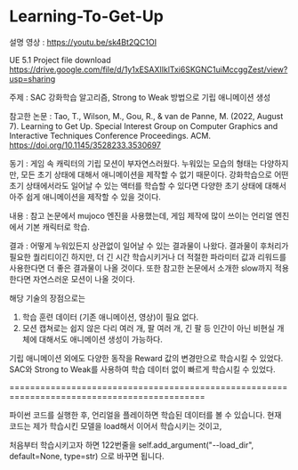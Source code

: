 # Learning-To-Get-Up

설명 영상 : https://youtu.be/sk4Bt2QC1OI

UE 5.1 Project file download
https://drive.google.com/file/d/1y1xESAXIlklTxi6SKGNC1uiMccggZest/view?usp=sharing

주제 : SAC 강화학습 알고리즘, Strong to Weak 방법으로 기립 애니메이션 생성

참고한 논문 :
Tao, T., Wilson, M., Gou, R., & van de Panne, M. (2022, August 7). Learning to Get Up. Special Interest Group on Computer Graphics and Interactive Techniques Conference Proceedings. ACM. https://doi.org/10.1145/3528233.3530697

동기 : 게임 속 캐릭터의 기립 모션이 부자연스러웠다. 누워있는 모습의 형태는 다양하지만, 모든 초기 상태에 대해서 애니메이션을 제작할 수 없기 때문이다.
강화학습으로 어떤 초기 상태에서라도 일어날 수 있는 액터를 학습할 수 있다면 다양한 초기 상태에 대해서 아주 쉽게 애니메이션을 제작할 수 있을 것이다.

내용 :
참고 논문에서 mujoco 엔진을 사용했는데, 게임 제작에 많이 쓰이는 언리얼 엔진에서 기본 캐릭터로 학습. 

결과 :
어떻게 누워있든지 상관없이 일어날 수 있는 결과물이 나왔다.
결과물이 후처리가 필요한 퀄리티이긴 하지만, 더 긴 시간 학습시키거나 더 적절한 파라미터 값과 리워드를 사용한다면 더 좋은 결과물이 나올 것이다.
또한 참고한 논문에서 소개한 slow까지 적용한다면 자연스러운 모션이 나올 것이다.

해당 기술의 장점으로는
1. 학습 훈련 데이터 (기존 애니메이션, 영상)이 필요 없다.
2. 모션 캡쳐로는 쉽지 않은 다리 여러 개, 팔 여러 개, 긴 팔 등 인간이 아닌 비현실 개체에 대해서도 애니메이션 생성이 가능하다.

기립 애니메이션 외에도 다양한 동작을 Reward 값의 변경만으로 학습시킬 수 있었다. 
SAC와 Strong to Weak를 사용하여 학습 데이터 없이 빠르게 학습시킬 수 있었다.

============================================================================================

파이썬 코드를 실행한 후, 언리얼을 플레이하면 학습된 데이터를 볼 수 있습니다.
현재 코드는 제가 학습시킨 모델을 load해서 이어서 학습시키는 것이고,

처음부터 학습시키고자 하면 122번줄을 
self.add_argument("--load_dir", default=None, type=str)
으로 바꾸면 됩니다.
